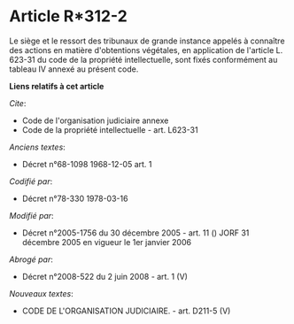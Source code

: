 # Article R*312-2

Le siège et le ressort des tribunaux de grande instance appelés à connaître des actions en matière d'obtentions végétales, en
application de l'article L. 623-31 du code de la propriété intellectuelle, sont fixés conformément au tableau IV annexé au
présent code.

**Liens relatifs à cet article**

_Cite_:

  - Code de l'organisation judiciaire annexe
  - Code de la propriété intellectuelle - art. L623-31

_Anciens textes_:

  - Décret n°68-1098 1968-12-05 art. 1

_Codifié par_:

  - Décret n°78-330 1978-03-16

_Modifié par_:

  - Décret n°2005-1756 du 30 décembre 2005 - art. 11 () JORF 31 décembre 2005 en vigueur le 1er janvier 2006

_Abrogé par_:

  - Décret n°2008-522 du 2 juin 2008 - art. 1 (V)

_Nouveaux textes_:

  - CODE DE L'ORGANISATION JUDICIAIRE. - art. D211-5 (V)

